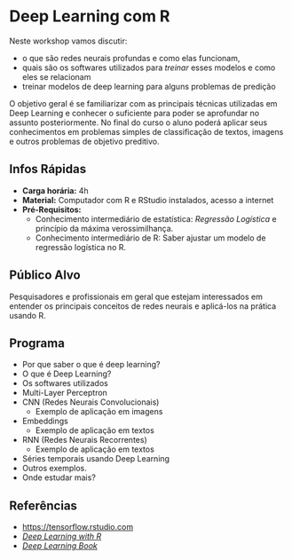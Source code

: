 Deep Learning com R
===================

Neste workshop vamos discutir:

* o que são redes neurais profundas e como elas funcionam,
* quais são os softwares utilizados para _treinar_ esses modelos e como eles se relacionam
* treinar modelos de deep learning para alguns problemas de predição

O objetivo geral é se familiarizar com as principais técnicas utilizadas em Deep Learning e conhecer o suficiente para poder se aprofundar no assunto posteriormente. No final do curso o aluno poderá aplicar seus conhecimentos em problemas simples de classificação de textos, imagens e outros problemas de objetivo preditivo.

## Infos Rápidas

- **Carga horária:** 4h
- **Material:** Computador com R e RStudio instalados, acesso a internet
- **Pré-Requisitos:**  
  * Conhecimento intermediário de estatística: *Regressão Logística* e princípio da máxima verossimilhança.
  * Conhecimento intermediário de R: Saber ajustar um modelo de regressão logística no R.

## Público Alvo

Pesquisadores e profissionais em geral que estejam interessados em entender os principais conceitos de redes neurais e aplicá-los na prática usando R. 

## Programa

- Por que saber o que é deep learning?
- O que é Deep Learning?
- Os softwares utilizados
- Multi-Layer Perceptron
- CNN (Redes Neurais Convolucionais)
  - Exemplo de aplicação em imagens
- Embeddings
  - Exemplo de aplicação em textos
- RNN (Redes Neurais Recorrentes)
  - Exemplo de aplicação em textos
- Séries temporais usando Deep Learning
- Outros exemplos. 
- Onde estudar mais?

## Referências

* https://tensorflow.rstudio.com
* [*Deep Learning with R*](https://www.amazon.com/Deep-Learning-R-Francois-Chollet/dp/161729554X)
* [*Deep Learning Book*](https://www.amazon.com/Deep-Learning-Adaptive-Computation-Machine/dp/0262035618)
